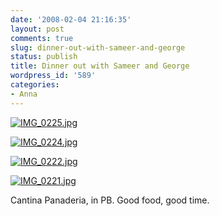 ```yaml
---
date: '2008-02-04 21:16:35'
layout: post
comments: true
slug: dinner-out-with-sameer-and-george
status: publish
title: Dinner out with Sameer and George
wordpress_id: '589'
categories:
- Anna
---
```





[![IMG_0225.jpg](http://www.phfactor.net/wp/wp-photos/thumb.20080204-201635-4.jpg)](http://www.phfactor.net/wp/wp-photos/20080204-201635-4.jpg)


 


[![IMG_0224.jpg](http://www.phfactor.net/wp/wp-photos/thumb.20080204-201634-3.jpg)](http://www.phfactor.net/wp/wp-photos/20080204-201634-3.jpg)


 


[![IMG_0222.jpg](http://www.phfactor.net/wp/wp-photos/thumb.20080204-201634-2.jpg)](http://www.phfactor.net/wp/wp-photos/20080204-201634-2.jpg)


 


[![IMG_0221.jpg](http://www.phfactor.net/wp/wp-photos/thumb.20080204-201634-1.jpg)](http://www.phfactor.net/wp/wp-photos/20080204-201634-1.jpg)


Cantina Panaderia, in PB. Good food, good time.

